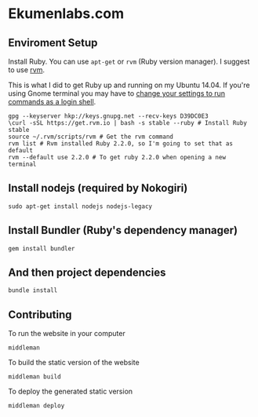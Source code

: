 # Ekumenlabs.com


## Enviroment Setup

Install Ruby. You can use `apt-get` or `rvm` (Ruby version manager).
I suggest to use [rvm](https://rvm.io/).

This is what I did to get Ruby up and running on my Ubuntu 14.04.
If you're using Gnome terminal you may have to [change your settings to
run commands as a login shell](https://rvm.io/integration/gnome-terminal).

```
gpg --keyserver hkp://keys.gnupg.net --recv-keys D39DC0E3
\curl -sSL https://get.rvm.io | bash -s stable --ruby # Install Ruby stable
source ~/.rvm/scripts/rvm # Get the rvm command
rvm list # Rvm installed Ruby 2.2.0, so I'm going to set that as default
rvm --default use 2.2.0 # To get ruby 2.2.0 when opening a new terminal
```

## Install nodejs (required by Nokogiri)

`sudo apt-get install nodejs nodejs-legacy`

## Install Bundler (Ruby's dependency manager)

`gem install bundler`

## And then project dependencies

`bundle install`

## Contributing

To run the website in your computer

`middleman`

To build the static version of the website

`middleman build`

To deploy the generated static version

`middleman deploy`
